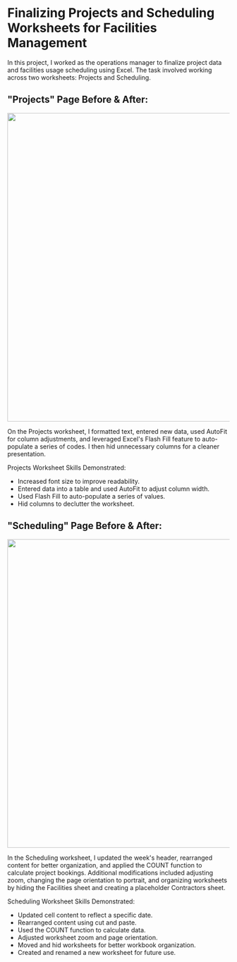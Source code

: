 # Finalizing Projects and Scheduling Worksheets for Facilities Management

In this project, I worked as the operations manager to finalize project data and facilities usage scheduling using Excel. The task involved working across two worksheets: Projects and Scheduling.  

## "Projects" Page Before & After: 
<p float="left">
  <img src="assets/EOM1-1 img/Screenshot 2024-09-11 at 9.27.38 PM.png" width="1000" height="700" style="margin-right;" />
</p>
On the Projects worksheet, I formatted text, entered new data, used AutoFit for column adjustments, and leveraged Excel's Flash Fill feature to auto-populate a series of codes. I then hid unnecessary columns for a cleaner presentation.

Projects Worksheet Skills Demonstrated:
- Increased font size to improve readability.
- Entered data into a table and used AutoFit to adjust column width.
- Used Flash Fill to auto-populate a series of values.
- Hid columns to declutter the worksheet.

## "Scheduling" Page Before & After: 
<p float="left">
  <img src="assets/EOM1-1 img/Screenshot 2024-09-11 at 9.27.52 PM.png" width="1000" height="700" style="margin-left;" />
</p>
In the Scheduling worksheet, I updated the week's header, rearranged content for better organization, and applied the COUNT function to calculate project bookings. Additional modifications included adjusting zoom, changing the page orientation to portrait, and organizing worksheets by hiding the Facilities sheet and creating a placeholder Contractors sheet.

Scheduling Worksheet Skills Demonstrated:
- Updated cell content to reflect a specific date.
- Rearranged content using cut and paste.
- Used the COUNT function to calculate data.
- Adjusted worksheet zoom and page orientation.
- Moved and hid worksheets for better workbook organization.
- Created and renamed a new worksheet for future use.
